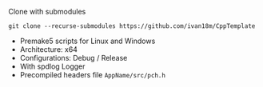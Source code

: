 Clone with submodules
```
git clone --recurse-submodules https://github.com/ivan18m/CppTemplate
```
* Premake5 scripts for Linux and Windows
* Architecture: x64
* Configurations: Debug / Release
* With spdlog Logger
* Precompiled headers file `AppName/src/pch.h`
